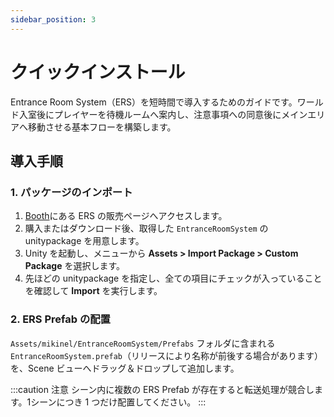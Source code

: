 ```yaml
---
sidebar_position: 3
---
```


# クイックインストール

Entrance Room System（ERS）を短時間で導入するためのガイドです。ワールド入室後にプレイヤーを待機ルームへ案内し、注意事項への同意後にメインエリアへ移動させる基本フローを構築します。

## 導入手順

### 1. パッケージのインポート

1. [Booth](https://nmxi.booth.pm/)にある ERS の販売ページへアクセスします。
2. 購入またはダウンロード後、取得した `EntranceRoomSystem` の unitypackage を用意します。
3. Unity を起動し、メニューから **Assets > Import Package > Custom Package** を選択します。
4. 先ほどの unitypackage を指定し、全ての項目にチェックが入っていることを確認して **Import** を実行します。

### 2. ERS Prefab の配置

`Assets/mikinel/EntranceRoomSystem/Prefabs` フォルダに含まれる `EntranceRoomSystem.prefab`（リリースにより名称が前後する場合があります）を、Scene ビューへドラッグ＆ドロップして追加します。

:::caution 注意
シーン内に複数の ERS Prefab が存在すると転送処理が競合します。1シーンにつき 1 つだけ配置してください。
:::
